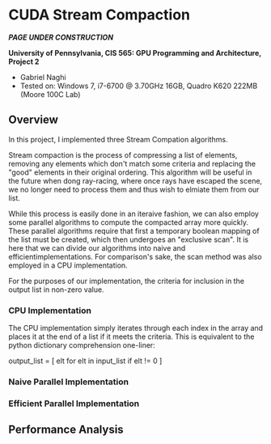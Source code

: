 CUDA Stream Compaction
======================

***PAGE UNDER CONSTRUCTION***

**University of Pennsylvania, CIS 565: GPU Programming and Architecture, Project 2**

* Gabriel Naghi
* Tested on: Windows 7, i7-6700 @ 3.70GHz 16GB, Quadro K620 222MB (Moore 100C Lab)

## Overview

In this project, I implemented three Stream Compation algorithms.

Stream compaction is the process of compressing a list of elements, removing any elements 
which don't match some criteria and replacing the "good" elements in their original ordering. 
This algorithm will be useful in the future when dong ray-racing, where once rays have escaped 
the scene, we no longer need to process them and thus wish to elmiate them from our list.

While this process is easily done in an iteraive fashion, we can also employ some parallel algorithms 
to compute the compacted array more quickly. These parallel algorithms require that first a temporary boolean 
mapping of the list must be created, which then undergoes an "exclusive scan". It is here that we can divide 
our algorithms into naive and efficientimplementations. For comparison's sake, the scan method was also 
employed in a CPU implementation.

For the purposes of our implementation, the criteria for inclusion in the output list in non-zero value.

### CPU Implementation

The CPU implementation simply iterates through each index in the array and places it at the end of a
list if it meets the criteria. This is equivalent to the python dictionary comprehension one-liner:

output_list = [ elt for elt in input_list if elt != 0 ]



### Naive Parallel Implementation

### Efficient Parallel Implementation 


## Performance Analysis